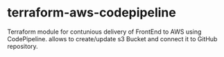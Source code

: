 # terraform-aws-codepipeline
Terraform module for contunious delivery of FrontEnd to AWS using CodePipeline. 
allows to create/update s3 Bucket and connect it to GitHub repository.
